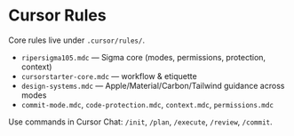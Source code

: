 # Cursor Rules

Core rules live under `.cursor/rules/`.

- `ripersigma105.mdc` — Sigma core (modes, permissions, protection, context)
- `cursorstarter-core.mdc` — workflow & etiquette
- `design-systems.mdc` — Apple/Material/Carbon/Tailwind guidance across modes
- `commit-mode.mdc`, `code-protection.mdc`, `context.mdc`, `permissions.mdc`

Use commands in Cursor Chat: `/init`, `/plan`, `/execute`, `/review`, `/commit`.